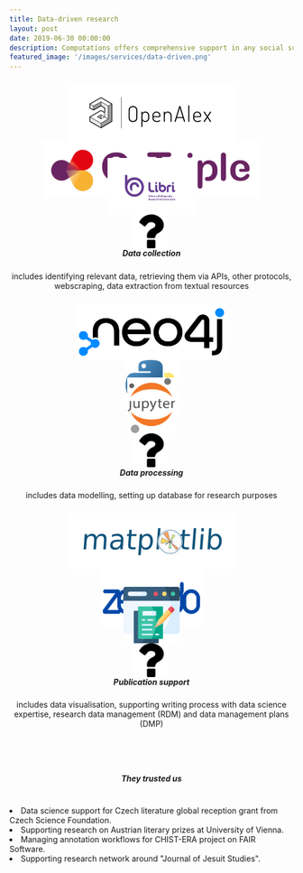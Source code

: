 ```yaml
---
title: Data-driven research
layout: post
date: 2019-06-30 00:00:00
description: Computations offers comprehensive support in any social sciences and humanities (SSH) research which involves data usage. We are assisting research on all stages of the research lifecycle from data collection, through processing to visualisation and publication of research results (articles, books, datasets, etc.). <br><a href="/people/">Our team</a> includes data scientists, developers and SSH researchers passionate about helping researchers achieve their goals.
featured_image: '/images/services/data-driven.png'
---
```


<div class="page-blog">
    <section class="all-posts">
        <div class="wrap">
            <div class="posts__list grid">
                <div>
                    <div class="wrap grid" style="padding: 0; margin-bottom: 40px; gap: 0;">
                        <div class="wrap grid__2-col" style="padding: 10px; gap: 0; height: 110px;">
                            <div style="display: flex; justify-content: center; align-items: center;">
                                <img src="/images/services_pictures/openalex.png" style="max-height: 100px">
                            </div>
                            <div style="display: flex; justify-content: center; align-items: center;">
                                <img src="/images/services_pictures/gotriple.png" style="max-height: 100px">
                            </div>
                        </div>
                        <div class="wrap grid__2-col" style="padding: 10px; gap: 0; height: 110px;">
                            <div style="display: flex; justify-content: center; align-items: center;">
                                <img src="/images/services_pictures/elb.png" style="max-height: 100px">
                            </div>
                            <div style="display: flex; justify-content: center; align-items: center;">
                                <img src="/images/services_pictures/question-sign.png" style="max-height: 60px">
                            </div>
                        </div>
                    </div>
                    <h5 class="post__title subtitle--bold" style="text-align: center;">Data collection</h5>
                    <p style="text-align: center;">includes identifying relevant data, retrieving them via APIs, other protocols, webscraping, data extraction from textual resources</p>
                </div>
                <div>
                    <div class="wrap grid" style="padding: 0; margin-bottom: 40px; gap: 0;">
                        <div class="wrap grid__2-col" style="padding: 10px; gap: 0; height: 110px;">
                            <div style="display: flex; justify-content: center; align-items: center;">
                                <img src="/images/services_pictures/neo4j.png" style="max-height: 100px">
                            </div>
                            <div style="display: flex; justify-content: center; align-items: center;">
                                <img src="/images/services_pictures/python.png" style="max-height: 100px">
                            </div>
                        </div>
                        <div class="wrap grid__2-col" style="padding: 10px; gap: 0; height: 110px;">
                            <div style="display: flex; justify-content: center; align-items: center;">
                                <img src="/images/services_pictures/jupyter.png" style="max-height: 100px">
                            </div>
                            <div style="display: flex; justify-content: center; align-items: center;">
                                <img src="/images/services_pictures/question-sign.png" style="max-height: 60px">
                            </div>
                        </div>
                    </div>
                    <h5 class="post__title subtitle--bold" style="text-align: center;">Data processing</h5>
                    <p style="text-align: center;">includes data modelling, setting up database for research purposes</p>
                </div>
                <div>
                    <div class="wrap grid" style="padding: 0; margin-bottom: 40px; gap: 0;">
                        <div class="wrap grid__2-col" style="padding: 10px; gap: 0; height: 110px;">
                            <div style="display: flex; justify-content: center; align-items: center;">
                                <img src="/images/services_pictures/matplot.png" style="max-height: 100px">
                            </div>
                            <div style="display: flex; justify-content: center; align-items: center;">
                                <img src="/images/services_pictures/zenodo.png" style="max-height: 100px">
                            </div>
                        </div>
                        <div class="wrap grid__2-col" style="padding: 10px; gap: 0; height: 110px;">
                            <div style="display: flex; justify-content: center; align-items: center;">
                                <img src="/images/services_pictures/content-writing.png" style="max-height: 100px">
                            </div>
                            <div style="display: flex; justify-content: center; align-items: center;">
                                <img src="/images/services_pictures/question-sign.png" style="max-height: 60px">
                            </div>
                        </div>
                    </div>
                    <h5 class="post__title subtitle--bold" style="text-align: center;">Publication support</h5>
                    <p style="text-align: center;">includes data visualisation, supporting writing process with data science expertise, research data management (RDM) and data management plans (DMP)</p>
                </div>
            </div>
            <h5 class="post__title subtitle--bold" style="text-align: center; margin-bottom: 40px; margin-top: 80px;">They trusted us</h5>
            <lu>
				<li>Data science support for Czech literature global reception grant from Czech Science Foundation.</li>
				<li>Supporting research on Austrian literary prizes at University of Vienna.</li>
				<li>Managing annotation workflows for CHIST-ERA project on FAIR Software.</li>
				<li>Supporting research network around "Journal of Jesuit Studies". </li>
			</lu>
        </div>
    </section>
</div>